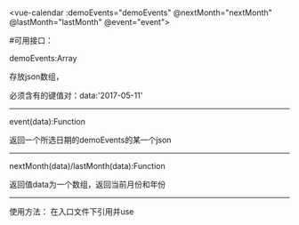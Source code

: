 ```高度可定制日历

```

<vue-calendar :demoEvents="demoEvents" @nextMonth="nextMonth" @lastMonth="lastMonth" @event="event"></vue-calendar>

#可用接口：

demoEvents:Array

存放json数组，

必须含有的键值对：data:'2017-05-11'

------------------------------------------------------------

event(data):Function

返回一个所选日期的demoEvents的某一个json


------------------------------------------------------------
nextMonth(data)/lastMonth(data):Function

返回值data为一个数组，返回当前月份和年份


------------------------------------------------------------
使用方法：
	在入口文件下引用并use
